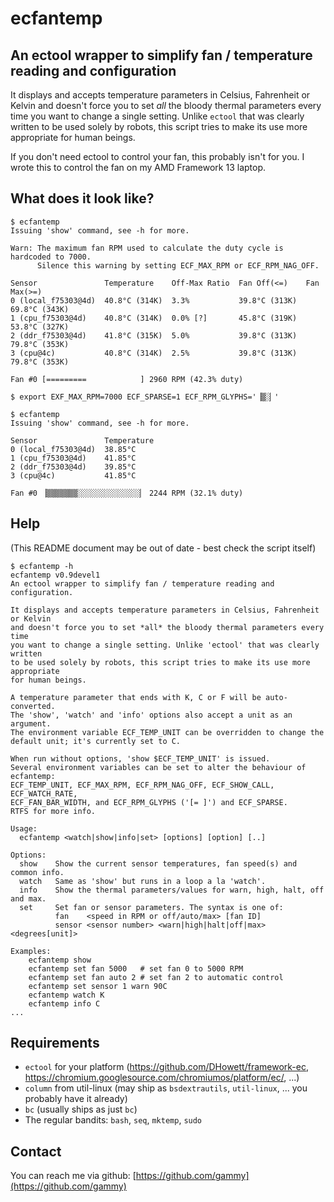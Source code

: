 # ecfantemp

## An ectool wrapper to simplify fan / temperature reading and configuration

It displays and accepts temperature parameters in Celsius, Fahrenheit or Kelvin
and doesn't force you to set *all* the bloody thermal parameters every time
you want to change a single setting. Unlike `ectool` that was clearly written
to be used solely by robots, this script tries to make its use more appropriate
for human beings.

If you don't need ectool to control your fan, this probably isn't for you.
I wrote this to control the fan on my AMD Framework 13 laptop.

## What does it look like?

```
$ ecfantemp
Issuing 'show' command, see -h for more.

Warn: The maximum fan RPM used to calculate the duty cycle is hardcoded to 7000.
      Silence this warning by setting ECF_MAX_RPM or ECF_RPM_NAG_OFF.

Sensor               Temperature    Off-Max Ratio  Fan Off(<=)    Fan Max(>=)
0 (local_f75303@4d)  40.8°C (314K)  3.3%           39.8°C (313K)  69.8°C (343K)
1 (cpu_f75303@4d)    40.8°C (314K)  0.0% [?]       45.8°C (319K)  53.8°C (327K)
2 (ddr_f75303@4d)    41.8°C (315K)  5.0%           39.8°C (313K)  79.8°C (353K)
3 (cpu@4c)           40.8°C (314K)  2.5%           39.8°C (313K)  79.8°C (353K)

Fan #0 [=========            ] 2960 RPM (42.3% duty)
```

```
$ export EXF_MAX_RPM=7000 ECF_SPARSE=1 ECF_RPM_GLYPHS='▕▒░▏'

$ ecfantemp
Issuing 'show' command, see -h for more.

Sensor               Temperature
0 (local_f75303@4d)  38.85°C
1 (cpu_f75303@4d)    41.85°C
2 (ddr_f75303@4d)    39.85°C
3 (cpu@4c)           41.85°C

Fan #0 ▕▒▒▒▒▒▒▒░░░░░░░░░░░░░░▏ 2244 RPM (32.1% duty)
```

## Help

(This README document may be out of date - best check the script itself)

```
$ ecfantemp -h
ecfantemp v0.9devel1
An ectool wrapper to simplify fan / temperature reading and configuration.

It displays and accepts temperature parameters in Celsius, Fahrenheit or Kelvin
and doesn't force you to set *all* the bloody thermal parameters every time
you want to change a single setting. Unlike 'ectool' that was clearly written
to be used solely by robots, this script tries to make its use more appropriate
for human beings.

A temperature parameter that ends with K, C or F will be auto-converted.
The 'show', 'watch' and 'info' options also accept a unit as an argument.
The environment variable ECF_TEMP_UNIT can be overridden to change the
default unit; it's currently set to C.

When run without options, 'show $ECF_TEMP_UNIT' is issued.
Several environment variables can be set to alter the behaviour of ecfantemp:
ECF_TEMP_UNIT, ECF_MAX_RPM, ECF_RPM_NAG_OFF, ECF_SHOW_CALL, ECF_WATCH_RATE,
ECF_FAN_BAR_WIDTH, and ECF_RPM_GLYPHS ('[= ]') and ECF_SPARSE.
RTFS for more info.

Usage:
  ecfantemp <watch|show|info|set> [options] [option] [..]

Options:
  show    Show the current sensor temperatures, fan speed(s) and common info.
  watch   Same as 'show' but runs in a loop a la 'watch'.
  info    Show the thermal parameters/values for warn, high, halt, off and max.
  set     Set fan or sensor parameters. The syntax is one of:
          fan    <speed in RPM or off/auto/max> [fan ID]
          sensor <sensor number> <warn|high|halt|off|max> <degrees[unit]>

Examples:
    ecfantemp show
    ecfantemp set fan 5000   # set fan 0 to 5000 RPM
    ecfantemp set fan auto 2 # set fan 2 to automatic control
    ecfantemp set sensor 1 warn 90C
    ecfantemp watch K
    ecfantemp info C
...
```

## Requirements
 * `ectool` for your platform (https://github.com/DHowett/framework-ec, https://chromium.googlesource.com/chromiumos/platform/ec/, ...)
 * `column` from util-linux (may ship as `bsdextrautils`, `util-linux`, ... you probably have it already)
 * `bc` (usually ships as just `bc`)
 * The regular bandits: `bash`, `seq`, `mktemp`, `sudo`

## Contact

You can reach me via github: [https://github.com/gammy](https://github.com/gammy)

